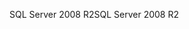 <span data-ttu-id="3e657-101">SQL Server 2008 R2</span><span class="sxs-lookup"><span data-stu-id="3e657-101">SQL Server 2008 R2</span></span>